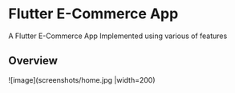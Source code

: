# Flutter E-Commerce App

A Flutter E-Commerce App Implemented using various of features 

## Overview
![image](screenshots/home.jpg |width=200)


